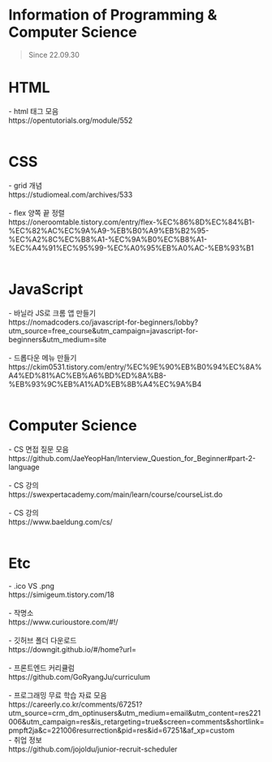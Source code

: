 # Information of Programming & Computer Science
> Since 22.09.30

<h1>HTML</h1>
- html 태그 모음 <br> https://opentutorials.org/module/552 <br><br>

<h1>CSS</h1>
- grid 개념 <br> https://studiomeal.com/archives/533 <br><br>
- flex 양쪽 끝 정렬 <br> https://oneroomtable.tistory.com/entry/flex-%EC%86%8D%EC%84%B1-%EC%82%AC%EC%9A%A9-%EB%B0%A9%EB%B2%95-%EC%A2%8C%EC%B8%A1-%EC%9A%B0%EC%B8%A1-%EC%A4%91%EC%95%99-%EC%A0%95%EB%A0%AC-%EB%93%B1 <br><br>

<h1>JavaScript</h1>
- 바닐라 JS로 크롬 앱 만들기 <br> https://nomadcoders.co/javascript-for-beginners/lobby?utm_source=free_course&utm_campaign=javascript-for-beginners&utm_medium=site <br><br>
- 드롭다운 메뉴 만들기 <br> https://ckim0531.tistory.com/entry/%EC%9E%90%EB%B0%94%EC%8A%A4%ED%81%AC%EB%A6%BD%ED%8A%B8-%EB%93%9C%EB%A1%AD%EB%8B%A4%EC%9A%B4 <br><br>

<h1>Computer Science</h1>
- CS 면접 질문 모음 <br> https://github.com/JaeYeopHan/Interview_Question_for_Beginner#part-2-language <br><br>
- CS 강의 <br> https://swexpertacademy.com/main/learn/course/courseList.do <br><br>
- CS 강의 <br> https://www.baeldung.com/cs/ <br><br>

<h1>Etc</h1>
- .ico VS .png <br> https://simigeum.tistory.com/18 <br><br>
- 작명소 <br> https://www.curioustore.com/#!/ <br><br>
- 깃허브 폴더 다운로드 <br> https://downgit.github.io/#/home?url= <br><br>
- 프론트엔드 커리큘럼 <br> https://github.com/GoRyangJu/curriculum<br><br>
- 프로그래밍 무료 학습 자료 모음 <br> https://careerly.co.kr/comments/67251?utm_source=crm_dm_optinusers&utm_medium=email&utm_content=res221006&utm_campaign=res&is_retargeting=true&screen=comments&shortlink=pmpft2ja&c=221006resurrection&pid=res&id=67251&af_xp=custom<br>
- 취업 정보 <br> https://github.com/jojoldu/junior-recruit-scheduler
